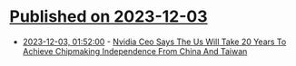 # [Published on 2023-12-03](index.md)

* [2023-12-03, 01:52:00](https://soylentnews.org/article.pl?sid=23/12/02/0323251&from=rss) - [Nvidia Ceo Says The Us Will Take 20 Years To Achieve Chipmaking Independence From China And Taiwan](https://soylentnews.org/article.pl?sid=23/12/02/0323251&from=rss)
